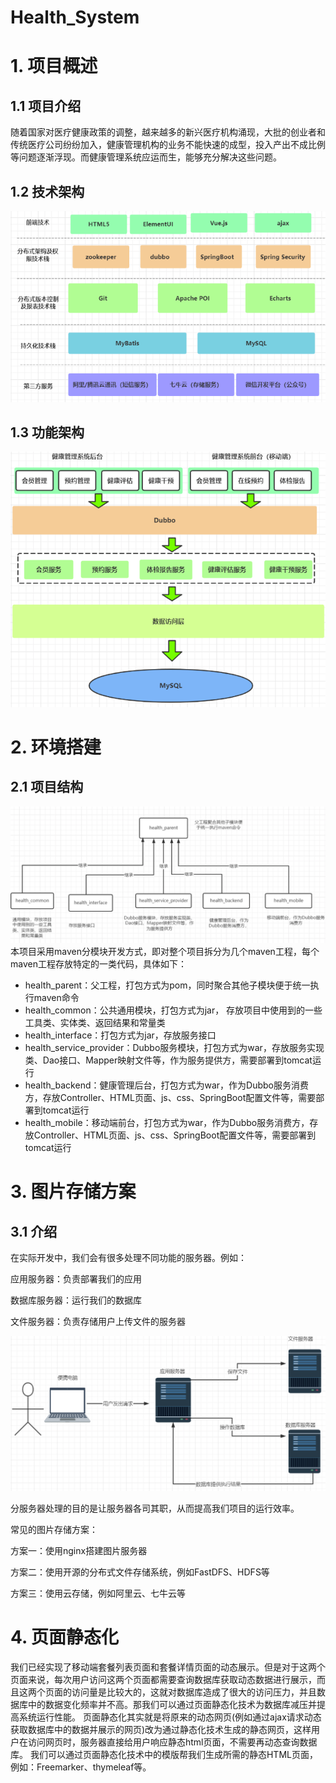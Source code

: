 # Health_System

# 1. 项目概述

## 1.1 项目介绍

随着国家对医疗健康政策的调整，越来越多的新兴医疗机构涌现，大批的创业者和传统医疗公司纷纷加入，健康管理机构的业务不能快速的成型，投入产出不成比例等问题逐渐浮现。而健康管理系统应运而生，能够充分解决这些问题。

## 1.2 技术架构
![img.png](img/technology.png)

## 1.3 功能架构
![img.png](img/function.png)

# 2. 环境搭建

## 2.1 项目结构
![img.png](img/module.png)
本项目采用maven分模块开发方式，即对整个项目拆分为几个maven工程，每个maven工程存放特定的一类代码，具体如下：
- health_parent：父工程，打包方式为pom，同时聚合其他子模块便于统一执行maven命令
- health_common：公共通用模块，打包方式为jar， 存放项目中使用到的一些工具类、实体类、返回结果和常量类
- health_interface：打包方式为jar，存放服务接口
- health_service_provider：Dubbo服务模块，打包方式为war，存放服务实现类、Dao接口、Mapper映射文件等，作为服务提供方，需要部署到tomcat运行
- health_backend：健康管理后台，打包方式为war，作为Dubbo服务消费方，存放Controller、HTML页面、js、css、SpringBoot配置文件等，需要部署到tomcat运行
- health_mobile：移动端前台，打包方式为war，作为Dubbo服务消费方，存放Controller、HTML页面、js、css、SpringBoot配置文件等，需要部署到tomcat运行

# 3. 图片存储方案

## 3.1 介绍
在实际开发中，我们会有很多处理不同功能的服务器。例如：

应用服务器：负责部署我们的应用

数据库服务器：运行我们的数据库

文件服务器：负责存储用户上传文件的服务器

![img.png](img/pictureStorage.png)

分服务器处理的目的是让服务器各司其职，从而提高我们项目的运行效率。

常见的图片存储方案：

方案一：使用nginx搭建图片服务器

方案二：使用开源的分布式文件存储系统，例如FastDFS、HDFS等

方案三：使用云存储，例如阿里云、七牛云等

# 4. 页面静态化

我们已经实现了移动端套餐列表页面和套餐详情页面的动态展示。但是对于这两个页面来说，每次用户访问这两个页面都需要查询数据库获取动态数据进行展示，而且这两个页面的访问量是比较大的，这就对数据库造成了很大的访问压力，并且数据库中的数据变化频率并不高。那我们可以通过页面静态化技术为数据库减压并提高系统运行性能。
页面静态化其实就是将原来的动态网页(例如通过ajax请求动态获取数据库中的数据并展示的网页)改为通过静态化技术生成的静态网页，这样用户在访问网页时，服务器直接给用户响应静态html页面，不需要再动态查询数据库。
我们可以通过页面静态化技术中的模版帮我们生成所需的静态HTML页面，例如：Freemarker、thymeleaf等。